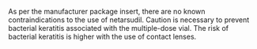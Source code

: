 As per the manufacturer package insert, there are no known contraindications to the use of netarsudil. Caution is necessary to prevent bacterial keratitis associated with the multiple-dose vial. The risk of bacterial keratitis is higher with the use of contact lenses.